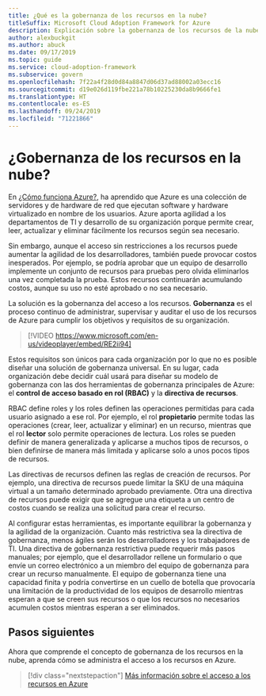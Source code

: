 ```yaml
---
title: ¿Qué es la gobernanza de los recursos en la nube?
titleSuffix: Microsoft Cloud Adoption Framework for Azure
description: Explicación sobre la gobernanza de los recursos de la nube en Azure
author: alexbuckgit
ms.author: abuck
ms.date: 09/17/2019
ms.topic: guide
ms.service: cloud-adoption-framework
ms.subservice: govern
ms.openlocfilehash: 7f22a4f28d0d84a8847d06d37ad88002a03ecc16
ms.sourcegitcommit: d19e026d119fbe221a78b10225230da8b9666fe1
ms.translationtype: HT
ms.contentlocale: es-ES
ms.lasthandoff: 09/24/2019
ms.locfileid: "71221866"
---
```

<!-- markdownlint-disable MD026 -->

# <a name="cloud-resource-governance"></a>¿Gobernanza de los recursos en la nube?

En [¿Cómo funciona Azure?](../../getting-started/what-is-azure.md), ha aprendido que Azure es una colección de servidores y de hardware de red que ejecutan software y hardware virtualizado en nombre de los usuarios. Azure aporta agilidad a los departamentos de TI y desarrollo de su organización porque permite crear, leer, actualizar y eliminar fácilmente los recursos según sea necesario.

Sin embargo, aunque el acceso sin restricciones a los recursos puede aumentar la agilidad de los desarrolladores, también puede provocar costos inesperados. Por ejemplo, se podría aprobar que un equipo de desarrollo implemente un conjunto de recursos para pruebas pero olvida eliminarlos una vez completada la prueba. Estos recursos continuarán acumulando costos, aunque su uso no esté aprobado o no sea necesario.

La solución es la gobernanza del acceso a los recursos. **Gobernanza** es el proceso continuo de administrar, supervisar y auditar el uso de los recursos de Azure para cumplir los objetivos y requisitos de su organización.

<!-- markdownlint-disable MD034 -->

> [!VIDEO https://www.microsoft.com/en-us/videoplayer/embed/RE2ii94]

<!-- markdownlint-enable MD034 -->

Estos requisitos son únicos para cada organización por lo que no es posible diseñar una solución de gobernanza universal. En su lugar, cada organización debe decidir cuál usará para diseñar su modelo de gobernanza con las dos herramientas de gobernanza principales de Azure: el **control de acceso basado en rol (RBAC)** y la **directiva de recursos**.

RBAC define roles y los roles definen las operaciones permitidas para cada usuario asignado a ese rol. Por ejemplo, el rol **propietario** permite todas las operaciones (crear, leer, actualizar y eliminar) en un recurso, mientras que el rol **lector** solo permite operaciones de lectura. Los roles se pueden definir de manera generalizada y aplicarse a muchos tipos de recursos, o bien definirse de manera más limitada y aplicarse solo a unos pocos tipos de recursos.

Las directivas de recursos definen las reglas de creación de recursos. Por ejemplo, una directiva de recursos puede limitar la SKU de una máquina virtual a un tamaño determinado aprobado previamente. Otra una directiva de recursos puede exigir que se agregue una etiqueta a un centro de costos cuando se realiza una solicitud para crear el recurso.

Al configurar estas herramientas, es importante equilibrar la gobernanza y la agilidad de la organización. Cuanto más restrictiva sea la directiva de gobernanza, menos ágiles serán los desarrolladores y los trabajadores de TI. Una directiva de gobernanza restrictiva puede requerir más pasos manuales; por ejemplo, que el desarrollador rellene un formulario o que envíe un correo electrónico a un miembro del equipo de gobernanza para crear un recurso manualmente. El equipo de gobernanza tiene una capacidad finita y podría convertirse en un cuello de botella que provocaría una limitación de la productividad de los equipos de desarrollo mientras esperan a que se creen sus recursos o que los recursos no necesarios acumulen costos mientras esperan a ser eliminados.

## <a name="next-steps"></a>Pasos siguientes

Ahora que comprende el concepto de gobernanza de los recursos en la nube, aprenda cómo se administra el acceso a los recursos en Azure.

> [!div class="nextstepaction"]
> [Más información sobre el acceso a los recursos en Azure](./resource-access-management.md)
